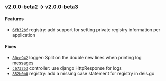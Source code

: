 ### v2.0.0-beta2 -> v2.0.0-beta3

#### Features

 - [`6fb32bf`](https://github.com/deis/workflow-cli/commit/6fb32bf26873a1cdcba35fce13b57284263ba400) registry: add support for setting private registry information per application

#### Fixes

 - [`80ce942`](https://github.com/deis/workflow-cli/commit/80ce942bfb4c70952aa1a0472df1817dff72830b) logger: Split on the double new lines when printing log messages
 - [`c673253`](https://github.com/deis/workflow-cli/commit/c673253f1da1d1cff48b6551c8fec9748ff34115) controller: use django HttpResponse for logs
 - [`852b0b0`](https://github.com/deis/workflow-cli/commit/852b0b00e029adafab32e59fc7f688917d067b1e) registry: add a missing case statement for registry in deis.go

